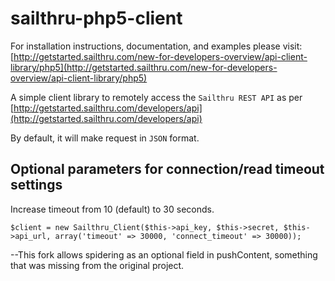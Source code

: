 sailthru-php5-client
====================

For installation instructions, documentation, and examples please visit:
[http://getstarted.sailthru.com/new-for-developers-overview/api-client-library/php5](http://getstarted.sailthru.com/new-for-developers-overview/api-client-library/php5)

A simple client library to remotely access the `Sailthru REST API` as per [http://getstarted.sailthru.com/developers/api](http://getstarted.sailthru.com/developers/api)

By default, it will make request in `JSON` format.

## Optional parameters for connection/read timeout settings

Increase timeout from 10 (default) to 30 seconds.

    $client = new Sailthru_Client($this->api_key, $this->secret, $this->api_url, array('timeout' => 30000, 'connect_timeout' => 30000));

--This fork allows spidering as an optional field in pushContent, something that was missing from the original project.
